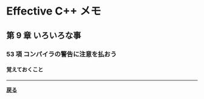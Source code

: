 # Effective C++ メモ

## 第 9 章 いろいろな事

### 53 項 コンパイラの警告に注意を払おう

#### 覚えておくこと


***

**[戻る](./index.md)**


